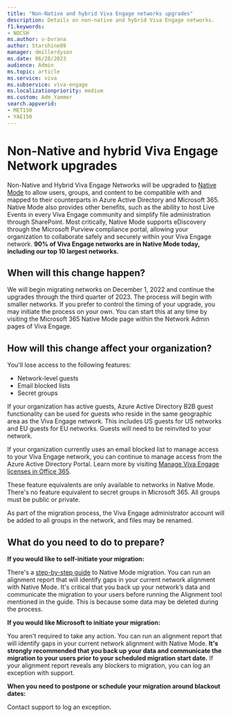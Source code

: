 ```yaml
---
title: "Non-Native and hybrid Viva Engage networks upgrades"
description: Details on non-native and hybrid Viva Engage networks.
f1.keywords:
- NOCSH
ms.author: v-bvrana
author: Starshine89
manager: dmillerdyson
ms.date: 06/28/2023
audience: Admin
ms.topic: article
ms.service: viva
ms.subservice: viva-engage
ms.localizationpriority: medium
ms.custom: Adm_Yammer
search.appverid: 
- MET150
- YAE150
---
```


 # Non-Native and hybrid Viva Engage Network upgrades

 Non-Native and Hybrid Viva Engage Networks will be upgraded to [Native Mode](../overview-native-mode.md) to allow users, groups, and content to be compatible with and mapped to their counterparts in Azure Active Directory and Microsoft 365. Native Mode also provides other benefits, such as the ability to host Live Events in every Viva Engage community and simplify file administration through SharePoint. Most critically, Native Mode supports eDiscovery through the Microsoft Purview compliance portal, allowing your organization to collaborate safely and securely within your Viva Engage network. **90% of Viva Engage networks are in Native Mode today, including our top 10 largest networks.**

 ## When will this change happen?

 We will begin migrating networks on December 1, 2022 and continue the upgrades through the third quarter of 2023. The process will begin with smaller networks. If you prefer to control the timing of your upgrade, you may initiate the process on your own. You can start this at any time by visiting the Microsoft 365 Native Mode page within the Network Admin pages of Viva Engage.

 ## How will this change affect your organization?

 You'll lose access to the following features:
 -	Network-level guests 
 -	Email blocked lists
 -	Secret groups

 If your organization has active guests, Azure Active Directory B2B guest functionality can be used for guests who reside in the same geographic area as the Viva Engage network. This includes US guests for US networks and EU guests for EU networks. Guests will need to be reinvited to your network.

If your organization currently uses an email blocked list to manage access to your Viva Engage network, you can continue to manage access from the Azure Active Directory Portal. Learn more by visiting [Manage Viva Engage licenses in Office 365](../manage-engage-licenses-microsoft-365.md).

These feature equivalents are only available to networks in Native Mode. There's no feature equivalent to secret groups in Microsoft 365. All groups must be public or private.

 As part of the migration process, the Viva Engage administrator account will be added to all groups in the network, and files may be renamed.

 ## What do you need to do to prepare?
 **If you would like to self-initiate your migration:**

 There's a [step-by-step guide](../native-mode-guide.md) to Native Mode migration. You can run an alignment report that will identify gaps in your current network alignment with Native Mode. It's critical that you back up your network’s data and communicate the migration to your users before running the Alignment tool mentioned in the guide. This is because some data may be deleted during the process.

 **If you would like Microsoft to initiate your migration:**

 You aren't required to take any action. You can run an alignment report that will identify gaps in your current network alignment with Native Mode. **It's strongly recommended that you back up your data and communicate the migration to your users prior to your scheduled migration start date.** If your alignment report reveals any blockers to migration, you can log an exception with support.

 **When you need to postpone or schedule your migration around blackout dates:**

 Contact support to log an exception.
